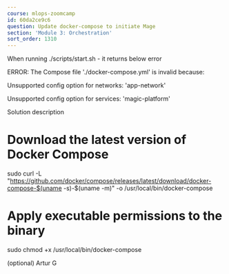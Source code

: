 ```yaml
---
course: mlops-zoomcamp
id: 60da2ce9c6
question: Update docker-compose to initiate Mage
section: 'Module 3: Orchestration'
sort_order: 1310
---
```


When running ./scripts/start.sh - it returns below error

ERROR: The Compose file './docker-compose.yml' is invalid because:

Unsupported config option for networks: 'app-network'

Unsupported config option for services: 'magic-platform'

Solution description

# Download the latest version of Docker Compose

sudo curl -L "https://github.com/docker/compose/releases/latest/download/docker-compose-$(uname -s)-$(uname -m)" -o /usr/local/bin/docker-compose

# Apply executable permissions to the binary

sudo chmod +x /usr/local/bin/docker-compose

(optional) Artur G

